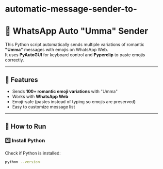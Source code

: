 # automatic-message-sender-to-
# 💖 WhatsApp Auto "Umma" Sender

This Python script automatically sends multiple variations of romantic **"Umma"** messages with emojis on WhatsApp Web.  
It uses **PyAutoGUI** for keyboard control and **Pyperclip** to paste emojis correctly.

---

## 📌 Features
- Sends **100+ romantic emoji variations** with "Umma"
- Works with **WhatsApp Web**
- Emoji-safe (pastes instead of typing so emojis are preserved)
- Easy to customize message list

---

## 🚀 How to Run

### 1️⃣ Install Python
Check if Python is installed:
```bash
python --version
